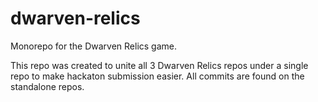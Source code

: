 # dwarven-relics
Monorepo for the Dwarven Relics game. 

This repo was created to unite all 3 Dwarven Relics repos under a single repo to make hackaton submission easier. 
All commits are found on the standalone repos.

